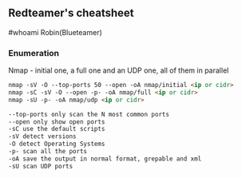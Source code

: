 ## Redteamer's cheatsheet
#whoami
Robin(Blueteamer) 

### Enumeration 

Nmap - initial one, a full one and an UDP one, all of them in parallel

```markdown
nmap -sV -O --top-ports 50 --open -oA nmap/initial <ip or cidr>
nmap -sC -sV -O --open -p- -oA nmap/full <ip or cidr>
nmap -sU -p- -oA nmap/udp <ip or cidr>

--top-ports only scan the N most common ports
--open only show open ports
-sC use the default scripts
-sV detect versions
-O detect Operating Systems
-p- scan all the ports
-oA save the output in normal format, grepable and xml
-sU scan UDP ports
